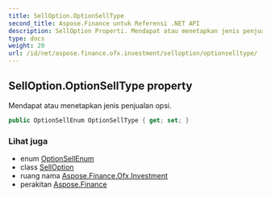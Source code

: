 ```yaml
---
title: SellOption.OptionSellType
second_title: Aspose.Finance untuk Referensi .NET API
description: SellOption Properti. Mendapat atau menetapkan jenis penjualan opsi.
type: docs
weight: 20
url: /id/net/aspose.finance.ofx.investment/selloption/optionselltype/
---
```

## SellOption.OptionSellType property

Mendapat atau menetapkan jenis penjualan opsi.

```csharp
public OptionSellEnum OptionSellType { get; set; }
```

### Lihat juga

* enum [OptionSellEnum](../../optionsellenum/)
* class [SellOption](../)
* ruang nama [Aspose.Finance.Ofx.Investment](../../selloption/)
* perakitan [Aspose.Finance](../../../)


